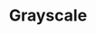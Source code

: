 ---
layout: "redirect"
redirect: "/docs/Grayscale/detail.html"
title: "Grayscale"
mainPage: false
weight: 1
---